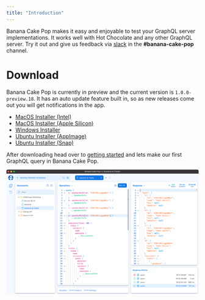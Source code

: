 ```yaml
---
title: "Introduction"
---
```


Banana Cake Pop makes it easy and enjoyable to test your GraphQL server implementations. It works well with Hot Chocolate and any other GraphQL server. Try it out and give us feedback via [slack](http://slack.chillicream.com/) in the **#banana-cake-pop** channel.

# Download

Banana Cake Pop is currently in preview and the current version is `1.0.0-preview.18`. It has an auto update feature built in, so as new releases come out you will get notifications in the app.

- [MacOS Installer (Intel)](https://download.chillicream.com/bananacakepop/BananaCakePop-1.0.0-preview.18-mac-x64.dmg)
- [MacOS Installer (Apple Silicon)](https://download.chillicream.com/bananacakepop/BananaCakePop-1.0.0-preview.18-mac-arm64.dmg)
- [Windows Installer](https://download.chillicream.com/bananacakepop/BananaCakePop-1.0.0-preview.18-win-x64.exe)
- [Ubuntu Installer (AppImage)](https://download.chillicream.com/bananacakepop/BananaCakePop-1.0.0-preview.18-linux-x86_64.AppImage)
- [Ubuntu Installer (Snap)](https://download.chillicream.com/bananacakepop/BananaCakePop-1.0.0-preview.18-linux-amd64.snap)

After downloading head over to [getting started](/docs/bananacakepop/getting-started) and lets make our first GraphQL query in Banana Cake Pop.

![Banana Cake Pop - Operations](../shared/bcp/bcp-operations.png)
